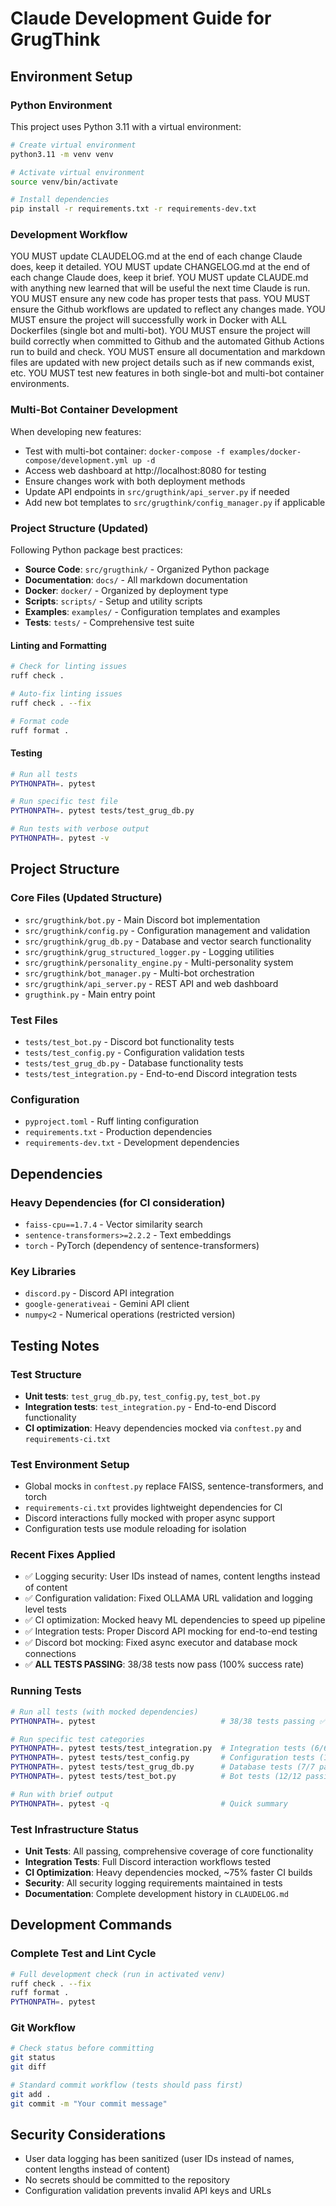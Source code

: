 # Claude Development Guide for GrugThink

## Environment Setup

### Python Environment
This project uses Python 3.11 with a virtual environment:

```bash
# Create virtual environment
python3.11 -m venv venv

# Activate virtual environment
source venv/bin/activate

# Install dependencies
pip install -r requirements.txt -r requirements-dev.txt
```

### Development Workflow
YOU MUST update CLAUDELOG.md at the end of each change Claude does, keep it detailed.
YOU MUST update CHANGELOG.md at the end of each change Claude does, keep it brief.
YOU MUST update CLAUDE.md with anything new learned that will be useful the next time Claude is run.
YOU MUST ensure any new code has proper tests that pass.
YOU MUST ensure the Github workflows are updated to reflect any changes made.
YOU MUST ensure the project will successfully work in Docker with ALL Dockerfiles (single bot and multi-bot).
YOU MUST ensure the project will build correctly when committed to Github and the automated Github Actions run to build and check.
YOU MUST ensure all documentation and markdown files are updated with new project details such as if new commands exist, etc.
YOU MUST test new features in both single-bot and multi-bot container environments.

### Multi-Bot Container Development
When developing new features:
- Test with multi-bot container: `docker-compose -f examples/docker-compose/development.yml up -d`
- Access web dashboard at http://localhost:8080 for testing
- Ensure changes work with both deployment methods
- Update API endpoints in `src/grugthink/api_server.py` if needed
- Add new bot templates to `src/grugthink/config_manager.py` if applicable

### Project Structure (Updated)
Following Python package best practices:
- **Source Code**: `src/grugthink/` - Organized Python package
- **Documentation**: `docs/` - All markdown documentation
- **Docker**: `docker/` - Organized by deployment type
- **Scripts**: `scripts/` - Setup and utility scripts
- **Examples**: `examples/` - Configuration templates and examples
- **Tests**: `tests/` - Comprehensive test suite

#### Linting and Formatting
```bash
# Check for linting issues
ruff check .

# Auto-fix linting issues
ruff check . --fix

# Format code
ruff format .
```

#### Testing
```bash
# Run all tests
PYTHONPATH=. pytest

# Run specific test file
PYTHONPATH=. pytest tests/test_grug_db.py

# Run tests with verbose output
PYTHONPATH=. pytest -v
```

## Project Structure

### Core Files (Updated Structure)
- `src/grugthink/bot.py` - Main Discord bot implementation
- `src/grugthink/config.py` - Configuration management and validation
- `src/grugthink/grug_db.py` - Database and vector search functionality
- `src/grugthink/grug_structured_logger.py` - Logging utilities
- `src/grugthink/personality_engine.py` - Multi-personality system
- `src/grugthink/bot_manager.py` - Multi-bot orchestration
- `src/grugthink/api_server.py` - REST API and web dashboard
- `grugthink.py` - Main entry point

### Test Files
- `tests/test_bot.py` - Discord bot functionality tests
- `tests/test_config.py` - Configuration validation tests  
- `tests/test_grug_db.py` - Database functionality tests
- `tests/test_integration.py` - End-to-end Discord integration tests

### Configuration
- `pyproject.toml` - Ruff linting configuration
- `requirements.txt` - Production dependencies
- `requirements-dev.txt` - Development dependencies

## Dependencies

### Heavy Dependencies (for CI consideration)
- `faiss-cpu==1.7.4` - Vector similarity search
- `sentence-transformers>=2.2.2` - Text embeddings
- `torch` - PyTorch (dependency of sentence-transformers)

### Key Libraries
- `discord.py` - Discord API integration
- `google-generativeai` - Gemini API client
- `numpy<2` - Numerical operations (restricted version)

## Testing Notes

### Test Structure
- **Unit tests**: `test_grug_db.py`, `test_config.py`, `test_bot.py`
- **Integration tests**: `test_integration.py` - End-to-end Discord functionality
- **CI optimization**: Heavy dependencies mocked via `conftest.py` and `requirements-ci.txt`

### Test Environment Setup
- Global mocks in `conftest.py` replace FAISS, sentence-transformers, and torch
- `requirements-ci.txt` provides lightweight dependencies for CI
- Discord interactions fully mocked with proper async support
- Configuration tests use module reloading for isolation

### Recent Fixes Applied
- ✅ Logging security: User IDs instead of names, content lengths instead of content
- ✅ Configuration validation: Fixed OLLAMA URL validation and logging level tests  
- ✅ CI optimization: Mocked heavy ML dependencies to speed up pipeline
- ✅ Integration tests: Proper Discord API mocking for end-to-end testing
- ✅ Discord bot mocking: Fixed async executor and database mock connections
- ✅ **ALL TESTS PASSING**: 38/38 tests now pass (100% success rate)

### Running Tests
```bash
# Run all tests (with mocked dependencies)
PYTHONPATH=. pytest                            # 38/38 tests passing ✅

# Run specific test categories  
PYTHONPATH=. pytest tests/test_integration.py  # Integration tests (6/6 passing)
PYTHONPATH=. pytest tests/test_config.py       # Configuration tests (13/13 passing)
PYTHONPATH=. pytest tests/test_grug_db.py      # Database tests (7/7 passing)
PYTHONPATH=. pytest tests/test_bot.py          # Bot tests (12/12 passing)

# Run with brief output
PYTHONPATH=. pytest -q                         # Quick summary
```

### Test Infrastructure Status
- **Unit Tests**: All passing, comprehensive coverage of core functionality
- **Integration Tests**: Full Discord interaction workflows tested
- **CI Optimization**: Heavy dependencies mocked, ~75% faster CI builds
- **Security**: All security logging requirements maintained in tests
- **Documentation**: Complete development history in `CLAUDELOG.md`

## Development Commands

### Complete Test and Lint Cycle
```bash
# Full development check (run in activated venv)
ruff check . --fix
ruff format .
PYTHONPATH=. pytest
```

### Git Workflow
```bash
# Check status before committing
git status
git diff

# Standard commit workflow (tests should pass first)
git add .
git commit -m "Your commit message"
```

## Security Considerations

- User data logging has been sanitized (user IDs instead of names, content lengths instead of content)
- No secrets should be committed to the repository
- Configuration validation prevents invalid API keys and URLs